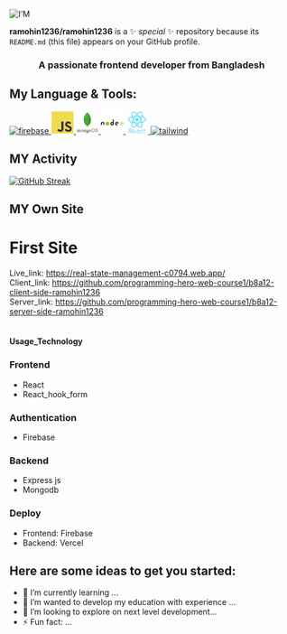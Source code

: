 
![I’M](https://github.com/ramohin1236/ramohin1236/assets/108376758/225dfcf1-4a0e-41c9-8ffe-5987e7a0ada0)


**ramohin1236/ramohin1236** is a ✨ _special_ ✨ repository because its `README.md` (this file) appears on your GitHub profile.

<h3 align="center">A passionate frontend developer from Bangladesh</h3>


<p align="left">
</p>

## My Language & Tools:

<p align="left" margin='44'> <a href="https://firebase.google.com/" target="_blank" rel="noreferrer"> <img src="https://www.vectorlogo.zone/logos/firebase/firebase-icon.svg" alt="firebase" width="40" height="40"/> </a> <a href="https://developer.mozilla.org/en-US/docs/Web/JavaScript" target="_blank" rel="noreferrer"> <img src="https://raw.githubusercontent.com/devicons/devicon/master/icons/javascript/javascript-original.svg" alt="javascript" width="40" height="40"/> </a> <a href="https://www.mongodb.com/" target="_blank" rel="noreferrer"> <img src="https://raw.githubusercontent.com/devicons/devicon/master/icons/mongodb/mongodb-original-wordmark.svg" alt="mongodb" width="40" height="40"/> </a> <a href="https://nodejs.org" target="_blank" rel="noreferrer"> <img src="https://raw.githubusercontent.com/devicons/devicon/master/icons/nodejs/nodejs-original-wordmark.svg" alt="nodejs" width="40" height="40"/> </a> <a href="https://reactjs.org/" target="_blank" rel="noreferrer"> <img src="https://raw.githubusercontent.com/devicons/devicon/master/icons/react/react-original-wordmark.svg" alt="react" width="40" height="40"/> </a> <a href="https://tailwindcss.com/" target="_blank" rel="noreferrer"> <img src="https://www.vectorlogo.zone/logos/tailwindcss/tailwindcss-icon.svg" alt="tailwind" width="40" height="40"/> </a> </p>

## MY Activity
[![GitHub Streak](https://github-readme-streak-stats.herokuapp.com?user=ramohin1236&theme=merko&hide_border=true&border_radius=4.7&mode=weekly)](https://git.io/streak-stats)

## MY Own Site

# First Site
 Live_link: https://real-state-management-c0794.web.app/ <br/>
 Client_link: https://github.com/programming-hero-web-course1/b8a12-client-side-ramohin1236 <br/>
 Server_link:  https://github.com/programming-hero-web-course1/b8a12-server-side-ramohin1236 <br/> <br/>
 #### Usage_Technology <br/>
 ### Frontend <br/>
 * React <br/>
 * React_hook_form <br/>
 ### Authentication <br/>
 * Firebase <br/>
 ### Backend <br/>
 * Express js <br/>
 * Mongodb <br/>
 ### Deploy <br/>
 * Frontend: Firebase <br/>
 * Backend: Vercel <br/>
 
## Here are some ideas to get you started:
- 🌱 I’m currently learning ...
- 🔭 I’m wanted to develop my education with experience ...
- 👯 I’m looking to explore on next level development...
- ⚡ Fun fact: ...

